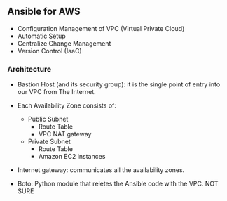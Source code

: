 ## Ansible for AWS

- Configuration Management of VPC (Virtual Private Cloud)
- Automatic Setup
- Centralize Change Management
- Version Control (IaaC)

### Architecture

- Bastion Host (and its security group): it is the single point of entry into our VPC from The Internet.

- Each Availability Zone consists of:

  - Public Subnet
    - Route Table
    - VPC NAT gateway
  - Private Subnet
    - Route Table
    - Amazon EC2 instances

- Internet gateway: communicates all the availability zones. 

- Boto: Python module that reletes the Ansible code with the VPC. 
NOT SURE
